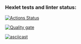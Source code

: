### Hexlet tests and linter status:

[![Actions Status](https://github.com/t3mm1k/frontend-project-44/actions/workflows/hexlet-check.yml/badge.svg)](https://github.com/t3mm1k/frontend-project-44/actions)

[![Quality gate](https://sonarcloud.io/api/project_badges/quality_gate?project=t3mm1k_frontend-project-44)](https://sonarcloud.io/summary/new_code?id=t3mm1k_frontend-project-44)

[![asciicast](https://asciinema.org/a/cFg4PL7pm2qoF4uWudQML2Ngo.svg)](https://asciinema.org/a/cFg4PL7pm2qoF4uWudQML2Ngo)